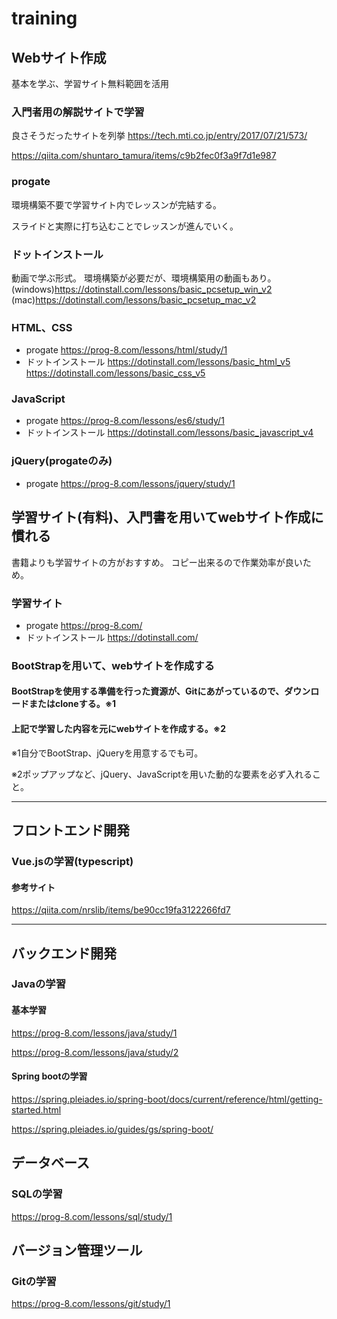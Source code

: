 # training

## Webサイト作成
基本を学ぶ、学習サイト無料範囲を活用


### 入門者用の解説サイトで学習
良さそうだったサイトを列挙
https://tech.mti.co.jp/entry/2017/07/21/573/

https://qiita.com/shuntaro_tamura/items/c9b2fec0f3a9f7d1e987

### progate
環境構築不要で学習サイト内でレッスンが完結する。

スライドと実際に打ち込むことでレッスンが進んでいく。

### ドットインストール
動画で学ぶ形式。
環境構築が必要だが、環境構築用の動画もあり。
(windows)https://dotinstall.com/lessons/basic_pcsetup_win_v2
(mac)https://dotinstall.com/lessons/basic_pcsetup_mac_v2

### HTML、CSS
- progate
https://prog-8.com/lessons/html/study/1
- ドットインストール
https://dotinstall.com/lessons/basic_html_v5
https://dotinstall.com/lessons/basic_css_v5

### JavaScript
- progate
https://prog-8.com/lessons/es6/study/1
- ドットインストール
https://dotinstall.com/lessons/basic_javascript_v4

### jQuery(progateのみ)
- progate
https://prog-8.com/lessons/jquery/study/1

## 学習サイト(有料)、入門書を用いてwebサイト作成に慣れる
書籍よりも学習サイトの方がおすすめ。
コピー出来るので作業効率が良いため。

### 学習サイト
- progate
https://prog-8.com/
- ドットインストール
https://dotinstall.com/



### BootStrapを用いて、webサイトを作成する

#### BootStrapを使用する準備を行った資源が、Gitにあがっているので、ダウンロードまたはcloneする。※1
#### 上記で学習した内容を元にwebサイトを作成する。※2


※1自分でBootStrap、jQueryを用意するでも可。

※2ポップアップなど、jQuery、JavaScriptを用いた動的な要素を必ず入れること。

---
## フロントエンド開発
### Vue.jsの学習(typescript)
#### 参考サイト
https://qiita.com/nrslib/items/be90cc19fa3122266fd7

---
## バックエンド開発
### Javaの学習
#### 基本学習
https://prog-8.com/lessons/java/study/1

https://prog-8.com/lessons/java/study/2

#### Spring bootの学習
https://spring.pleiades.io/spring-boot/docs/current/reference/html/getting-started.html

https://spring.pleiades.io/guides/gs/spring-boot/

## データベース
### SQLの学習
https://prog-8.com/lessons/sql/study/1

## バージョン管理ツール
### Gitの学習
https://prog-8.com/lessons/git/study/1
